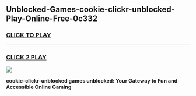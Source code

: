 
## Unblocked-Games-cookie-clickr-unblocked-Play-Online-Free-0c332
<h3>
<a href="https://premium76.site?title=cookie-clickr-unblocked&ref=26A">CLICK TO PLAY</a></h3>
<hr>

<h3>
<a href="https://premium76.site?title=cookie-clickr-unblocked&ref=26A">CLICK 2 PLAY</a>
  
</h3>

<a href="https://premium76.site?title=cookie-clickr-unblocked&ref=26A"><img src="https://clearcache.store/games.png"></a>


**cookie-clickr-unblocked games unblocked: Your Gateway to Fun and Accessible Online Gaming**
